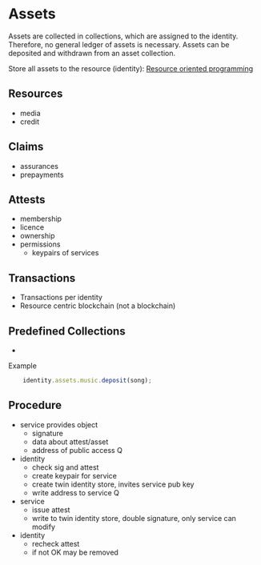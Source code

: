 Assets
======

Assets are collected in collections, which are assigned to the identity. Therefore, no general ledger of assets is necessary.
Assets can be deposited and withdrawn from an asset collection.

Store all assets to the resource (identity):
[Resource oriented programming](https://medium.com/dapperlabs/resource-oriented-programming-bee4d69c8f8e) 

## Resources

- media
- credit

## Claims

- assurances
- prepayments

## Attests

- membership
- licence
- ownership
- permissions
    - keypairs of services

## Transactions
- Transactions per identity
- Resource centric blockchain (not a blockchain)

## Predefined Collections

- 

Example

```js
    identity.assets.music.deposit(song);
```

## Procedure

- service provides object
    - signature
    - data about attest/asset
    - address of public access Q
- identity 
    - check sig and attest
    - create keypair for service
    - create twin identity store, invites service pub key
    - write address to service Q
- service
    - issue attest
    - write to twin identity store, double signature, only service can modify
- identity 
    - recheck attest
    - if not OK may be removed
